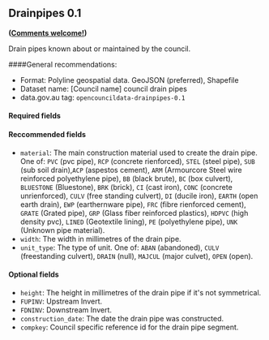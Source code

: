 ## Drainpipes 0.1
**([Comments welcome!](https://github.com/okfnau/open-council-data/issues))**

Drain pipes known about or maintained by the council.

####General recommendations:

* Format: Polyline geospatial data. GeoJSON (preferred), Shapefile
* Dataset name: [Council name] council drain pipes
* data.gov.au tag: `opencouncildata-drainpipes-0.1`

#### Required fields

#### Reccommended fields
* `material`: The main construction material used to create the drain pipe. One of: `PVC` (pvc pipe), `RCP` (concrete rienforced), `STEL` (steel pipe), `SUB` (sub soil drain),`ACP` (aspestos cement), `ARM` (Armourcore Steel wire reinforced polyethylene pipe), `BB` (black brute), `BC` (box culvert), `BLUESTONE` (Bluestone), `BRK` (brick), `CI` (cast iron), `CONC` (concrete unrienforced), `CULV` (free standing culvert), `DI` (ducile iron), `EARTH` (open earth drain), `EWP` (earthernware pipe), `FRC` (fibre rienforced cement), `GRATE` (Grated pipe), `GRP` (Glass fiber reinforced plastics), `HDPVC` (high density pvc), `LINED` (Geotextile lining), `PE` (polyethylene pipe), `UNK` (Unknown pipe material).
* `width`: The width in millimetres of the drain pipe.
* `unit_type`: The type of unit. One of: `ABAN` (abandoned), `CULV` (freestanding culvert), `DRAIN` (null), `MAJCUL` (major culvet), `OPEN` (open).

#### Optional fields
* `height`: The height in millimetres of the drain pipe if it's not symmetrical.
* `FUPINV`: Upstream Invert.
* `FDNINV`: Downstream Invert.
* `construction_date`: The date the drain pipe was constructed.
* `compkey`: Council specific reference id for the drain pipe segment.
